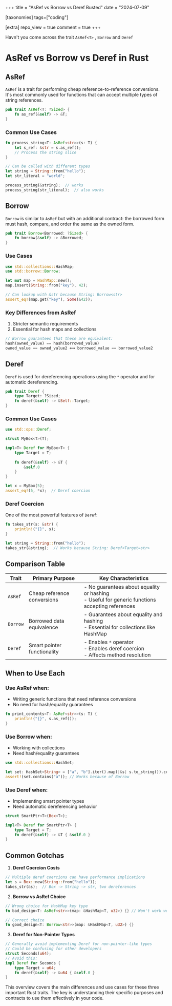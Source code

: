 +++
title = "AsRef vs Borrow vs Deref Busted"
date = "2024-07-09"

[taxonomies]
tags=["coding"]

[extra]
repo_view = true
comment = true
+++

Havn't you come across the trait `AsRef<T>` , `Borrow` and `Deref` 

# AsRef vs Borrow vs Deref in Rust

## AsRef
`AsRef` is a trait for performing cheap reference-to-reference conversions. It's most commonly used for functions that can accept multiple types of string references.

```rust
pub trait AsRef<T: ?Sized> {
    fn as_ref(&self) -> &T;
}
```

### Common Use Cases
```rust
fn process_string<T: AsRef<str>>(s: T) {
    let s_ref: &str = s.as_ref();
    // Process the string slice
}

// Can be called with different types
let string = String::from("hello");
let str_literal = "world";

process_string(&string);  // works
process_string(str_literal);  // also works
```

## Borrow
`Borrow` is similar to `AsRef` but with an additional contract: the borrowed form must hash, compare, and order the same as the owned form.

```rust
pub trait Borrow<Borrowed: ?Sized> {
    fn borrow(&self) -> &Borrowed;
}
```

### Use Cases
```rust
use std::collections::HashMap;
use std::borrow::Borrow;

let mut map = HashMap::new();
map.insert(String::from("key"), 42);

// Can lookup with &str because String: Borrow<str>
assert_eq!(map.get("key"), Some(&42));
```

### Key Differences from AsRef
1. Stricter semantic requirements
2. Essential for hash maps and collections
```rust
// Borrow guarantees that these are equivalent:
hash(owned_value) == hash(borrowed_value)
owned_value == owned_value2 ⟺ borrowed_value == borrowed_value2
```

## Deref
`Deref` is used for dereferencing operations using the `*` operator and for automatic dereferencing.

```rust
pub trait Deref {
    type Target: ?Sized;
    fn deref(&self) -> &Self::Target;
}
```

### Common Use Cases
```rust
use std::ops::Deref;

struct MyBox<T>(T);

impl<T> Deref for MyBox<T> {
    type Target = T;
    
    fn deref(&self) -> &T {
        &self.0
    }
}

let x = MyBox(5);
assert_eq!(5, *x);  // Deref coercion
```

### Deref Coercion
One of the most powerful features of `Deref`:
```rust
fn takes_str(s: &str) {
    println!("{}", s);
}

let string = String::from("hello");
takes_str(&string);  // Works because String: Deref<Target=str>
```

## Comparison Table

| Trait | Primary Purpose | Key Characteristics |
|-------|----------------|-------------------|
| `AsRef` | Cheap reference conversions | - No guarantees about equality or hashing<br>- Useful for generic functions accepting references |
| `Borrow` | Borrowed data equivalence | - Guarantees about equality and hashing<br>- Essential for collections like HashMap |
| `Deref` | Smart pointer functionality | - Enables `*` operator<br>- Enables deref coercion<br>- Affects method resolution |

## When to Use Each

### Use AsRef when:
- Writing generic functions that need reference conversions
- No need for hash/equality guarantees
```rust
fn print_contents<T: AsRef<str>>(s: T) {
    println!("{}", s.as_ref());
}
```

### Use Borrow when:
- Working with collections
- Need hash/equality guarantees
```rust
use std::collections::HashSet;

let set: HashSet<String> = ["a", "b"].iter().map(|&s| s.to_string()).collect();
assert!(set.contains("a")); // Works because of Borrow
```

### Use Deref when:
- Implementing smart pointer types
- Need automatic dereferencing behavior
```rust
struct SmartPtr<T>(Box<T>);

impl<T> Deref for SmartPtr<T> {
    type Target = T;
    fn deref(&self) -> &T { &self.0 }
}
```

## Common Gotchas

1. **Deref Coercion Costs**
```rust
// Multiple deref coercions can have performance implications
let s = Box::new(String::from("hello"));
takes_str(&s);  // Box -> String -> str, two dereferences
```

2. **Borrow vs AsRef Choice**
```rust
// Wrong choice for HashMap key type
fn bad_design<T: AsRef<str>>(map: &HashMap<T, u32>) {} // Won't work well

// Correct choice
fn good_design<T: Borrow<str>>(map: &HashMap<T, u32>) {}
```

3. **Deref for Non-Pointer Types**
```rust
// Generally avoid implementing Deref for non-pointer-like types
// Could be confusing for other developers
struct Seconds(u64);
// Avoid this:
impl Deref for Seconds {
    type Target = u64;
    fn deref(&self) -> &u64 { &self.0 }
}
```

This overview covers the main differences and use cases for these three important Rust traits. The key is understanding their specific purposes and contracts to use them effectively in your code.